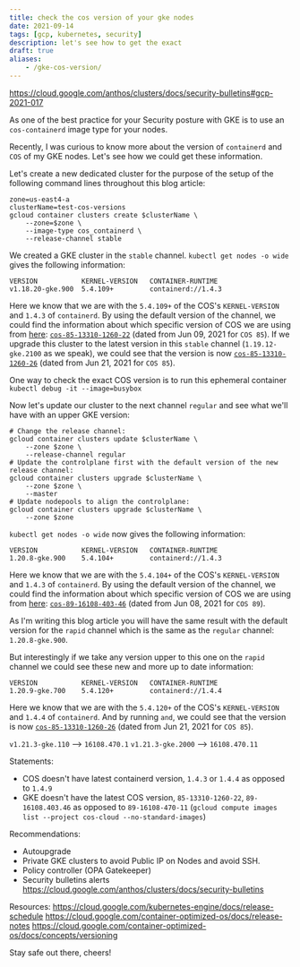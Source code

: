 ```yaml
---
title: check the cos version of your gke nodes
date: 2021-09-14
tags: [gcp, kubernetes, security]
description: let's see how to get the exact 
draft: true
aliases:
    - /gke-cos-version/
---
```

https://cloud.google.com/anthos/clusters/docs/security-bulletins#gcp-2021-017

As one of the best practice for your Security posture with GKE is to use an `cos-containerd` image type for your nodes.

Recently, I was curious to know more about the version of `containerd` and `COS` of my GKE nodes. Let's see how we could get these information.

Let's create a new dedicated cluster for the purpose of the setup of the following command lines throughout this blog article:
```
zone=us-east4-a
clusterName=test-cos-versions
gcloud container clusters create $clusterName \
    --zone=$zone \
    --image-type cos_containerd \
    --release-channel stable
```

We created a GKE cluster in the `stable` channel. `kubectl get nodes -o wide` gives the following information:
```
VERSION           KERNEL-VERSION   CONTAINER-RUNTIME
v1.18.20-gke.900  5.4.109+         containerd://1.4.3
```

Here we know that we are with the `5.4.109+` of the COS's `KERNEL-VERSION` and `1.4.3` of `containerd`. By using the default version of the channel, we could find the information about which specific version of COS we are using from [here](https://cloud.google.com/kubernetes-engine/docs/release-notes#current_versions): [`cos-85-13310-1260-22`](https://cloud.google.com/container-optimized-os/docs/release-notes/m85#cos-85-13310-1260-22) (dated from Jun 09, 2021 for `COS 85`). If we upgrade this cluster to the latest version in this `stable` channel (`1.19.12-gke.2100` as we speak), we could see that the version is now [`cos-85-13310-1260-26`](https://cloud.google.com/container-optimized-os/docs/release-notes/m85#cos-85-13310-1260-26) (dated from Jun 21, 2021 for `COS 85`).

One way to check the exact COS version is to run this ephemeral container `kubectl debug -it --image=busybox`

Now let's update our cluster to the next channel `regular` and see what we'll have with an upper GKE version:
```
# Change the release channel:
gcloud container clusters update $clusterName \
    --zone $zone \
    --release-channel regular
# Update the controlplane first with the default version of the new release channel:
gcloud container clusters upgrade $clusterName \
    --zone $zone \
    --master
# Update nodepools to align the controlplane:
gcloud container clusters upgrade $clusterName \
    --zone $zone
```
`kubectl get nodes -o wide` now gives the following information:
```
VERSION           KERNEL-VERSION   CONTAINER-RUNTIME
1.20.8-gke.900    5.4.104+         containerd://1.4.3
```
Here we know that we are with the `5.4.104+` of the COS's `KERNEL-VERSION` and `1.4.3` of `containerd`. By using the default version of the channel, we could find the information about which specific version of COS we are using from [here](https://cloud.google.com/kubernetes-engine/docs/release-notes#current_versions): [`cos-89-16108-403-46`](https://cloud.google.com/container-optimized-os/docs/release-notes/m89#cos-89-16108-403-46) (dated from Jun 08, 2021 for `COS 89`).

As I'm writing this blog article you will have the same result with the default version for the `rapid` channel which is the same as the `regular` channel: `1.20.8-gke.900`.

But interestingly if we take any version upper to this one on the `rapid` channel we could see these new and more up to date information:
```
VERSION           KERNEL-VERSION   CONTAINER-RUNTIME
1.20.9-gke.700    5.4.120+         containerd://1.4.4
```
Here we know that we are with the `5.4.120+` of the COS's `KERNEL-VERSION` and `1.4.4` of `containerd`. And by running `` and ``, we could see that the version is now [`cos-85-13310-1260-26`](https://cloud.google.com/container-optimized-os/docs/release-notes/m85#cos-85-13310-1260-26) (dated from Jun 21, 2021 for `COS 85`).



`v1.21.3-gke.110` --> `16108.470.1`
`v1.21.3-gke.2000` --> `16108.470.11`


Statements:
- COS doesn't have latest containerd version, `1.4.3` or `1.4.4` as opposed to `1.4.9`
- GKE doesn't have the latest COS version, `85-13310-1260-22`, `89-16108.403.46` as opposed to `89-16108-470-11` (`gcloud compute images list --project cos-cloud --no-standard-images`)

Recommendations:
- Autoupgrade
- Private GKE clusters to avoid Public IP on Nodes and avoid SSH.
- Policy controller (OPA Gatekeeper)
- Security bulletins alerts https://cloud.google.com/anthos/clusters/docs/security-bulletins

Resources:
https://cloud.google.com/kubernetes-engine/docs/release-schedule
https://cloud.google.com/container-optimized-os/docs/release-notes
https://cloud.google.com/container-optimized-os/docs/concepts/versioning

Stay safe out there, cheers!